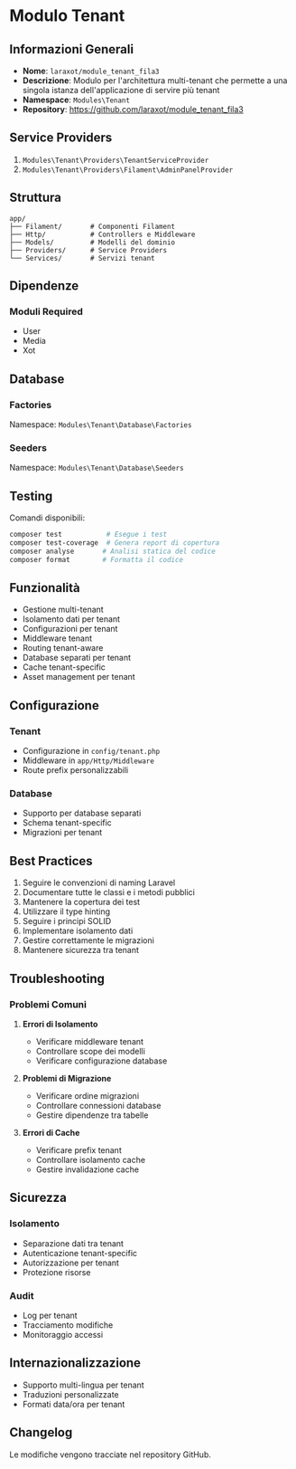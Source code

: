 # Modulo Tenant

## Informazioni Generali
- **Nome**: `laraxot/module_tenant_fila3`
- **Descrizione**: Modulo per l'architettura multi-tenant che permette a una singola istanza dell'applicazione di servire più tenant
- **Namespace**: `Modules\Tenant`
- **Repository**: https://github.com/laraxot/module_tenant_fila3

## Service Providers
1. `Modules\Tenant\Providers\TenantServiceProvider`
2. `Modules\Tenant\Providers\Filament\AdminPanelProvider`

## Struttura
```
app/
├── Filament/       # Componenti Filament
├── Http/           # Controllers e Middleware
├── Models/         # Modelli del dominio
├── Providers/      # Service Providers
└── Services/       # Servizi tenant
```

## Dipendenze
### Moduli Required
- User
- Media
- Xot

## Database
### Factories
Namespace: `Modules\Tenant\Database\Factories`

### Seeders
Namespace: `Modules\Tenant\Database\Seeders`

## Testing
Comandi disponibili:
```bash
composer test           # Esegue i test
composer test-coverage  # Genera report di copertura
composer analyse       # Analisi statica del codice
composer format        # Formatta il codice
```

## Funzionalità
- Gestione multi-tenant
- Isolamento dati per tenant
- Configurazioni per tenant
- Middleware tenant
- Routing tenant-aware
- Database separati per tenant
- Cache tenant-specific
- Asset management per tenant

## Configurazione
### Tenant
- Configurazione in `config/tenant.php`
- Middleware in `app/Http/Middleware`
- Route prefix personalizzabili

### Database
- Supporto per database separati
- Schema tenant-specific
- Migrazioni per tenant

## Best Practices
1. Seguire le convenzioni di naming Laravel
2. Documentare tutte le classi e i metodi pubblici
3. Mantenere la copertura dei test
4. Utilizzare il type hinting
5. Seguire i principi SOLID
6. Implementare isolamento dati
7. Gestire correttamente le migrazioni
8. Mantenere sicurezza tra tenant

## Troubleshooting
### Problemi Comuni
1. **Errori di Isolamento**
   - Verificare middleware tenant
   - Controllare scope dei modelli
   - Verificare configurazione database

2. **Problemi di Migrazione**
   - Verificare ordine migrazioni
   - Controllare connessioni database
   - Gestire dipendenze tra tabelle

3. **Errori di Cache**
   - Verificare prefix tenant
   - Controllare isolamento cache
   - Gestire invalidazione cache

## Sicurezza
### Isolamento
- Separazione dati tra tenant
- Autenticazione tenant-specific
- Autorizzazione per tenant
- Protezione risorse

### Audit
- Log per tenant
- Tracciamento modifiche
- Monitoraggio accessi

## Internazionalizzazione
- Supporto multi-lingua per tenant
- Traduzioni personalizzate
- Formati data/ora per tenant

## Changelog
Le modifiche vengono tracciate nel repository GitHub. 